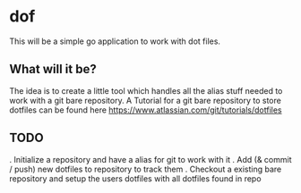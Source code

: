 # dof
This will be a simple go application to work with dot files.

## What will it be?

The idea is to create a little tool which handles all the alias stuff needed to work with a git bare repository. 
A Tutorial for a git bare repository to store dotfiles can be found here https://www.atlassian.com/git/tutorials/dotfiles

## TODO

. Initialize a repository and have a alias for git to work with it
. Add (& commit / push) new dotfiles to repository to track them
. Checkout a existing bare repository and setup the users dotfiles with all dotfiles found in repo
